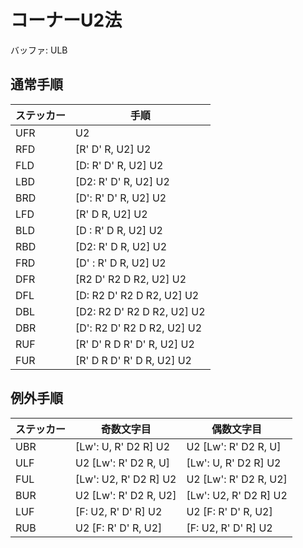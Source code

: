 # コーナーU2法
バッファ: ULB
## 通常手順
|ステッカー|手順|
|---|---|
UFR|U2|
|RFD|[R' D' R, U2] U2|
|FLD|[D: R' D' R, U2] U2|
|LBD|[D2: R' D' R, U2] U2|
|BRD|[D': R' D' R, U2] U2|
|LFD|[R' D R, U2] U2|
|BLD|[D : R' D R, U2] U2|
|RBD|[D2: R' D R, U2] U2|
|FRD|[D' : R' D R, U2] U2|
|DFR|[R2 D' R2 D R2, U2] U2|
|DFL|[D: R2 D' R2 D R2, U2] U2|
|DBL|[D2: R2 D' R2 D R2, U2] U2|
|DBR|[D': R2 D' R2 D R2, U2] U2|
|RUF|[R' D' R D R' D' R, U2] U2|
|FUR|[R' D R D' R' D R, U2] U2|

## 例外手順
|ステッカー|奇数文字目|偶数文字目
|---|---|---|
|UBR|[Lw': U, R' D2 R] U2|U2 [Lw': R' D2 R, U]|
|ULF|U2 [Lw': R' D2 R, U]|[Lw': U, R' D2 R] U2|
|FUL|[Lw': U2, R' D2 R] U2|U2 [Lw': R' D2 R, U2]|
|BUR|U2 [Lw': R' D2 R, U2]|[Lw': U2, R' D2 R] U2|
|LUF|[F: U2, R' D' R] U2|U2 [F: R' D' R, U2]|
|RUB|U2 [F: R' D' R, U2]|[F: U2, R' D' R] U2|
